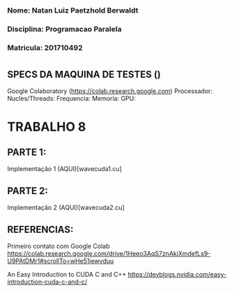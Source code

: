 ### Nome: Natan Luiz Paetzhold Berwaldt
### Disciplina: Programacao Paralela
### Matricula: 201710492

#  

## SPECS DA MAQUINA DE TESTES  ()
  
  Google Colaboratory (https://colab.research.google.com)
  Processador: 
  Nucles/Threads:
  Frequencia:
  Memoria:
  GPU:
  
    
      

# TRABALHO 8

## PARTE 1:

  Implementação 1 (AQUI)[wavecuda1.cu]
  
  
## PARTE 2:

  Implementação 2 (AQUI)[wavecuda2.cu]
  
  
## REFERENCIAS:

Primeiro contato com Google Colab
https://colab.research.google.com/drive/1Heeo3AqS7znAkiXmdefLs9-U9PAtDMr1#scrollTo=wHe51iewvduu

An Easy Introduction to CUDA C and C++
https://devblogs.nvidia.com/easy-introduction-cuda-c-and-c/
